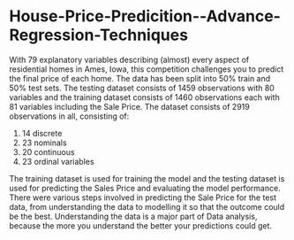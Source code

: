 # House-Price-Predicition--Advance-Regression-Techniques
With 79 explanatory variables describing (almost) every aspect of residential homes in Ames, Iowa, this competition challenges you to predict the final price of each home.
The data has been split into 50% train and 50% test sets. The testing dataset consists of 1459 observations
with 80 variables and the training dataset consists of 1460 observations each with 81 variables including
the Sale Price. The dataset consists of 2919 observations in all, consisting of:

1. 14 discrete
2. 23 nominals
3. 20 continuous
4. 23 ordinal variables

The training dataset is used for training the model and the testing dataset is used for predicting the Sales
Price and evaluating the model performance.
There were various steps involved in predicting the Sale Price for the test data, from understanding the
data to modelling it so that the outcome could be the best. Understanding the data is a major part of Data
analysis, because the more you understand the better your predictions could get.
